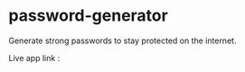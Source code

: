 # password-generator
Generate strong passwords to stay protected on the internet.

Live app link : 

